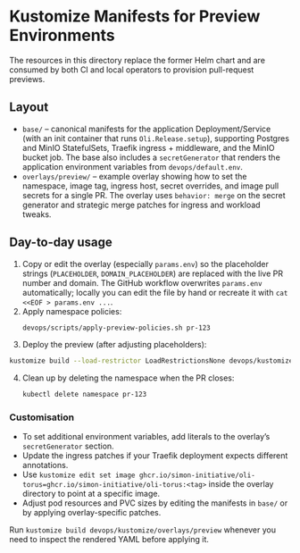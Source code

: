 # Kustomize Manifests for Preview Environments

The resources in this directory replace the former Helm chart and are consumed
by both CI and local operators to provision pull-request previews.

## Layout

- `base/` – canonical manifests for the application Deployment/Service (with an
  init container that runs `Oli.Release.setup`), supporting Postgres and MinIO
  StatefulSets, Traefik ingress + middleware, and the MinIO bucket job. The base also includes a
  `secretGenerator` that renders the application environment variables from
  `devops/default.env`.
- `overlays/preview/` – example overlay showing how to set the namespace, image
  tag, ingress host, secret overrides, and image pull secrets for a single PR.
  The overlay uses `behavior: merge` on the secret generator and strategic
  merge patches for ingress and workload tweaks.

## Day-to-day usage

1. Copy or edit the overlay (especially `params.env`) so the placeholder strings
   (`PLACEHOLDER`, `DOMAIN_PLACEHOLDER`) are replaced with the live PR number and
   domain. The GitHub workflow overwrites `params.env` automatically; locally you
   can edit the file by hand or recreate it with `cat <<EOF > params.env ...`.
2. Apply namespace policies:
   ```bash
   devops/scripts/apply-preview-policies.sh pr-123
   ```
3. Deploy the preview (after adjusting placeholders):
  ```bash
  kustomize build --load-restrictor LoadRestrictionsNone devops/kustomize/overlays/preview | kubectl apply -f -
  ```
4. Clean up by deleting the namespace when the PR closes:
   ```bash
   kubectl delete namespace pr-123
   ```

### Customisation

- To set additional environment variables, add literals to the overlay’s
  `secretGenerator` section.
- Update the ingress patches if your Traefik deployment expects different
  annotations.
- Use `kustomize edit set image ghcr.io/simon-initiative/oli-torus=ghcr.io/simon-initiative/oli-torus:<tag>`
  inside the overlay directory to point at a specific image.
- Adjust pod resources and PVC sizes by editing the manifests in `base/` or by
  applying overlay-specific patches.

Run `kustomize build devops/kustomize/overlays/preview` whenever you need to
inspect the rendered YAML before applying it.
